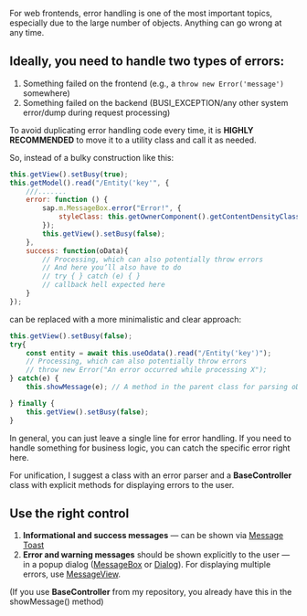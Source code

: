 For web frontends, error handling is one of the most important topics, especially due to the large number of objects. Anything can go wrong at any time.

## Ideally, you need to handle two types of errors:
1. Something failed on the frontend (e.g., a `throw new Error('message')` somewhere)
2. Something failed on the backend (BUSI_EXCEPTION/any other system error/dump during request processing)

To avoid duplicating error handling code every time, it is **HIGHLY RECOMMENDED** to move it to a utility class and call it as needed.

So, instead of a bulky construction like this:
```JavaScript
this.getView().setBusy(true);
this.getModel().read("/Entity('key'", {
    ///.......
    error: function () {
        sap.m.MessageBox.error("Error!", {
            styleClass: this.getOwnerComponent().getContentDensityClass()  
        });
        this.getView().setBusy(false);
    },
    success: function(oData){
        // Processing, which can also potentially throw errors
        // And here you’ll also have to do
        // try { } catch (e) { }
        // callback hell expected here
    }
});
```
can be replaced with a more minimalistic and clear approach:
```JavaScript
this.getView().setBusy(false);
try{
    const entity = await this.useOdata().read("/Entity('key')");
    // Processing, which can also potentially throw errors
    // throw new Error("An error occurred while processing X");
} catch(e) {
    this.showMessage(e); // A method in the parent class for parsing oData errors

} finally {
    this.getView().setBusy(false);
}
```
In general, you can just leave a single line for error handling.
If you need to handle something for business logic, you can catch the specific error right here.

For unification, I suggest a class with an error parser and a **BaseController** class with explicit methods for displaying errors to the user.

## Use the right control

1. **Informational and success messages** — can be shown via [Message Toast](https://sapui5.hana.ondemand.com/1.71.75/#/entity/sap.m.MessageToast)
2. **Error and warning messages** should be shown explicitly to the user — in a popup dialog ([MessageBox](https://sapui5.hana.ondemand.com/1.71.75/#/entity/sap.m.MessageBox) or [Dialog](https://sapui5.hana.ondemand.com/1.71.75/#/entity/sap.m.Dialog)). For displaying multiple errors, use [MessageView](https://sapui5.hana.ondemand.com/1.71.75/#/entity/sap.m.MessageView).

(If you use **BaseController** from my repository, you already have this in the showMessage() method) 